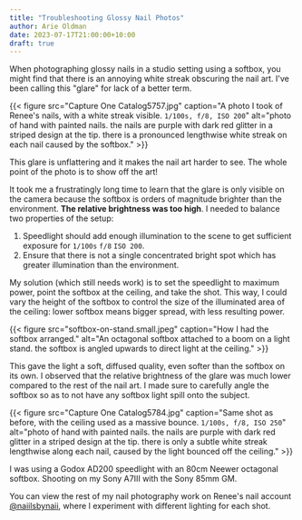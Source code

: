 ```yaml
---
title: "Troubleshooting Glossy Nail Photos"
author: Arie Oldman
date: 2023-07-17T21:00:00+10:00
draft: true
---
```


When photographing glossy nails in a studio setting using a softbox, you might find that there is an annoying white streak obscuring the nail art. I've been calling this "glare" for lack of a better term.

{{< figure src="Capture One Catalog5757.jpg" caption="A photo I took of Renee's nails, with a white streak visible. `1/100s, f/8, ISO 200`" alt="photo of hand with painted nails. the nails are purple with dark red glitter in a striped design at the tip. there is a pronounced lengthwise white streak on each nail caused by the softbox." >}}

This glare is unflattering and it makes the nail art harder to see. The whole point of the photo is to show off the art!

It took me a frustratingly long time to learn that the glare is only visible on the camera because the softbox is orders of magnitude brighter than the environment. **The relative brightness was too high**. I needed to balance two properties of the setup:

1. Speedlight should add enough illumination to the scene to get sufficient exposure for `1/100s` `f/8` `ISO 200`.
2. Ensure that there is not a single concentrated bright spot which has greater illumination than the environment.

My solution (which still needs work) is to set the speedlight to maximum power, point the softbox at the ceiling, and take the shot. This way, I could vary the height of the softbox to control the size of the illuminated area of the ceiling: lower softbox means bigger spread, with less resulting power.

{{< figure src="softbox-on-stand.small.jpeg" caption="How I had the softbox arranged." alt="An octagonal softbox attached to a boom on a light stand. the softbox is angled upwards to direct light at the ceiling." >}}

This gave the light a soft, diffused quality, even softer than the softbox on its own. I observed that the relative brightness of the glare was much lower compared to the rest of the nail art. I made sure to carefully angle the softbox so as to not have any softbox light spill onto the subject.

{{< figure src="Capture One Catalog5784.jpg" caption="Same shot as before, with the ceiling used as a massive bounce. `1/100s, f/8, ISO 250`" alt="photo of hand with painted nails. the nails are purple with dark red glitter in a striped design at the tip. there is only a subtle white streak lengthwise along each nail, caused by the light bounced off the ceiling." >}}

I was using a Godox AD200 speedlight with an 80cm Neewer octagonal softbox. Shooting on my Sony A7III with the Sony 85mm GM.

You can view the rest of my nail photography work on Renee's nail account [@naiilsbynaii](https://www.instagram.com/naiilsbynaii/), where I experiment with different lighting for each shot.
